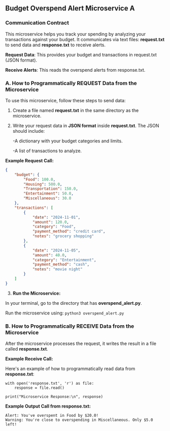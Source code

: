 ## Budget Overspend Alert Microservice A

### Communication Contract

This microservice helps you track your spending by analyzing your transactions against your budget. It communicates via text files: **request.txt** to send data and **response.txt** to receive alerts.

**Request Data**: This provides your budget and transactions in request.txt (JSON format).

**Receive Alerts**: This reads the overspend alerts from response.txt.

### A. How to Programmatically REQUEST Data from the Microservice

To use this microservice, follow these steps to send data:

1. Create a file named **request.txt** in the same directory as the microservice.
2. Write your request data in **JSON format** inside **request.txt**. The JSON should include:
   
    -A dictionary with your budget categories and limits.
   
    -A list of transactions to analyze.

**Example Request Call:**

```json
{
    "budget": {
        "Food": 100.0,
        "Housing": 500.0,
        "Transportation": 150.0,
        "Entertainment": 50.0,
        "Miscellaneous": 30.0
    },
    "transactions": [
        {
            "date": "2024-11-01",
            "amount": 120.0,
            "category": "Food",
            "payment_method": "credit card",
            "notes": "grocery shopping"
        },
        {
            "date": "2024-11-05",
            "amount": 40.0,
            "category": "Entertainment",
            "payment_method": "cash",
            "notes": "movie night"
        }
    ]
}
```

3. **Run the Microservice:**

In your terminal, go to the directory that has **overspend_alert.py**.

Run the microservice using: 
```python3 overspend_alert.py```

### B. How to Programmatically RECEIVE Data from the Microservice

After the microservice processes the request, it writes the result in a file called **response.txt**.

**Example Receive Call:**

Here's an example of how to programmatically read data from **response.txt**:
```
with open('response.txt', 'r') as file:
    response = file.read()

print("Microservice Response:\n", response)
```
**Example Output Call from response.txt:**
```
Alert: You've overspent in Food by $20.0!
Warning: You're close to overspending in Miscellaneous. Only $5.0 left!
```
